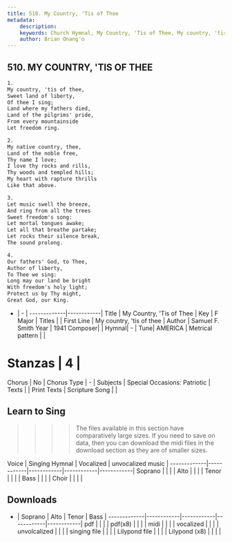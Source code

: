 ```yaml
---
title: 510. My Country, 'Tis of Thee
metadata:
    description: 
    keywords: Church Hymnal, My Country, 'Tis of Thee, My country, 'tis of thee , 
    author: Brian Onang'o
---
```



## 510. MY COUNTRY, 'TIS OF THEE

```txt
1.
My country, 'tis of thee, 
Sweet land of liberty, 
Of thee I sing; 
Land where my fathers died, 
Land of the pilgrims' pride, 
From every mountainside 
Let freedom ring. 

2.
My native country, thee, 
Land of the noble free, 
Thy name I love; 
I love thy rocks and rills, 
Thy woods and templed hills; 
My heart with rapture thrills 
Like that above. 

3.
Let music swell the breeze, 
And ring from all the trees 
Sweet freedom's song: 
Let mortal tongues awake; 
Let all that breathe partake; 
Let rocks their silence break, 
The sound prolong. 

4.
Our fathers' God, to Thee, 
Author of liberty, 
To Thee we sing: 
Long may our land be bright 
With freedom's holy light; 
Protect us by Thy might, 
Great God, our King.
```

- |   -  |
-------------|------------|
Title | My Country, 'Tis of Thee |
Key | F Major |
Titles |  |
First Line | My country, 'tis of thee  |
Author | Samuel F. Smith
Year | 1941
Composer|  |
Hymnal|  - |
Tune| AMERICA |
Metrical pattern | |
# Stanzas | 4 |
Chorus | No |
Chorus Type | - |
Subjects | Special Occasions: Patriotic |
Texts |  |
Print Texts | 
Scripture Song |  |
  
## Learn to Sing

>>>> The files available in this section have comparatively large sizes. If you need to save on data, then you can download the midi files in the download section as they are of smaller sizes.

Voice |  Singing Hymnal | Vocalized | unvocalized music |
-------------|------------|------------|------------|------------|
Soprano | | | |
Alto | | | |
Tenor | | | |
Bass | | | |
Choir | | | |

## Downloads

- |  Soprano | Alto | Tenor | Bass |
-------------|------------|------------|------------|------------|
pdf | | | |
pdf(x8) | | | |
midi | | | |
vocalized | | | |
unvolcalized | | | |
singing file | | | |
Lilypond file | | | |
Lilypond (x8) | | | |
  